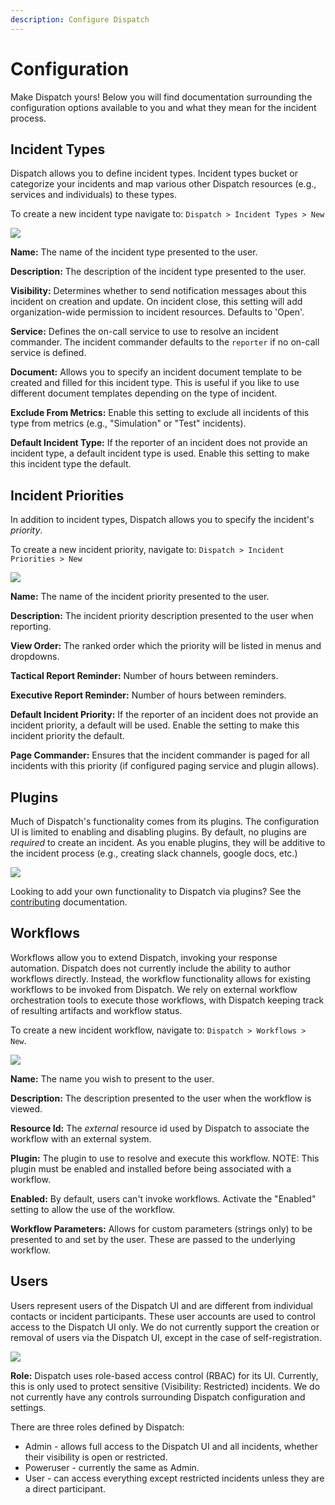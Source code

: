 ```yaml
---
description: Configure Dispatch
---
```


# Configuration

Make Dispatch yours! Below you will find documentation surrounding the configuration options available to you and what they mean for the incident process.

## Incident Types

Dispatch allows you to define incident types. Incident types bucket or categorize your incidents and map various other Dispatch resources (e.g., services and individuals) to these types.

To create a new incident type navigate to: `Dispatch > Incident Types > New`

![](../../.gitbook/assets/admin-ui-incident-types.png)

**Name:** The name of the incident type presented to the user.

**Description:** The description of the incident type presented to the user.

**Visibility:** Determines whether to send notification messages about this incident on creation and update. On incident close, this setting will add organization-wide permission to incident resources. Defaults to 'Open'.

**Service:** Defines the on-call service to use to resolve an incident commander. The incident commander defaults to the `reporter` if no on-call service is defined.

**Document:** Allows you to specify an incident document template to be created and filled for this incident type. This is useful if you like to use different document templates depending on the type of incident.

**Exclude From Metrics:** Enable this setting to exclude all incidents of this type from metrics (e.g., "Simulation" or "Test" incidents).

**Default Incident Type:** If the reporter of an incident does not provide an incident type, a default incident type is used. Enable this setting to make this incident type the default.

## Incident Priorities

In addition to incident types, Dispatch allows you to specify the incident's _priority_.

To create a new incident priority, navigate to: `Dispatch > Incident Priorities > New`

![](../../.gitbook/assets/admin-ui-incident-priorities.png)

**Name:** The name of the incident priority presented to the user.

**Description:** The incident priority description presented to the user when reporting.

**View Order:** The ranked order which the priority will be listed in menus and dropdowns.

**Tactical Report Reminder:** Number of hours between reminders.

**Executive Report Reminder:** Number of hours between reminders.

**Default Incident Priority:** If the reporter of an incident does not provide an incident priority, a default will be used. Enable the setting to make this incident priority the default.

**Page Commander:** Ensures that the incident commander is paged for all incidents with this priority (if configured paging service and plugin allows).

## Plugins

Much of Dispatch's functionality comes from its plugins. The configuration UI is limited to enabling and disabling plugins. By default, no plugins are _required_ to create an incident. As you enable plugins, they will be additive to the incident process (e.g., creating slack channels, google docs, etc.)

![](../../.gitbook/assets/admin-ui-incident-plugins.png)

Looking to add your own functionality to Dispatch via plugins? See the [contributing](../../contributing/plugins/README.md) documentation.

## Workflows

Workflows allow you to extend Dispatch, invoking your response automation. Dispatch does not currently include the ability to author workflows directly. Instead, the workflow functionality allows for existing workflows to be invoked from Dispatch. We rely on external workflow orchestration tools to execute those workflows, with Dispatch keeping track of resulting artifacts and workflow status.

To create a new incident workflow, navigate to: `Dispatch > Workflows > New`.

![](../../.gitbook/assets/admin-ui-incident-workflows.png)

**Name:** The name you wish to present to the user.

**Description:** The description presented to the user when the workflow is viewed.

**Resource Id:** The _external_ resource id used by Dispatch to associate the workflow with an external system.

**Plugin:** The plugin to use to resolve and execute this workflow. NOTE: This plugin must be enabled and installed before being associated with a workflow.

**Enabled:** By default, users can't invoke workflows. Activate the "Enabled" setting to allow the use of the workflow.

**Workflow Parameters:** Allows for custom parameters (strings only) to be presented to and set by the user. These are passed to the underlying workflow.

## Users

Users represent users of the Dispatch UI and are different from individual contacts or incident participants. These user accounts are used to control access to the Dispatch UI only. We do not currently support the creation or removal of users via the Dispatch UI, except in the case of self-registration.

![](../../.gitbook/assets/admin-ui-incident-users.png)

**Role:** Dispatch uses role-based access control (RBAC) for its UI. Currently, this is only used to protect sensitive (Visibility: Restricted) incidents. We do not currently have any controls surrounding Dispatch configuration and settings.

There are three roles defined by Dispatch:

- Admin - allows full access to the Dispatch UI and all incidents, whether their visibility is open or restricted.
- Poweruser - currently the same as Admin.
- User - can access everything except restricted incidents unless they are a direct participant.
